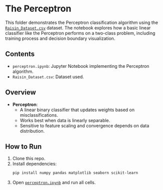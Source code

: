 # The Perceptron

This folder demonstrates the Perceptron classification algorithm using the [`Raisin_Dataset.csv`](https://www.kaggle.com/datasets/nimapourmoradi/raisin-binary-classification) dataset. The notebook explores how a basic linear classifier like the Perceptron performs on a two-class problem, including training process and decision boundary visualization.

## Contents

- `perceptron.ipynb`: Jupyter Notebook implementing the Perceptron algorithm.
- `Raisin_Dataset.csv`: Dataset used.

## Overview

- **Perceptron**:
  - A linear binary classifier that updates weights based on misclassifications.
  - Works best when data is linearly separable.
  - Sensitive to feature scaling and convergence depends on data distribution.

## How to Run

1. Clone this repo.
2. Install dependencies:
   ```bash
   pip install numpy pandas matplotlib seaborn scikit-learn

3. Open [`perceptron.ipynb`](../1.%20The%20Perceptron/perceptron.ipynb) and run all cells.
